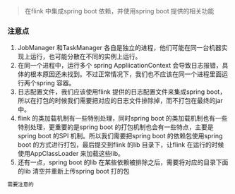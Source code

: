 



> 在flink 中集成spring boot 依赖，并使用spring boot 提供的相关功能



### 注意点

1. JobManager 和TaskManager 各自是独立的进程，他们可能在同一台机器实现上运行，也可能分散在不同的实例上运行。
2. 在同一个进程中，运行多个 spring AppliicationContext 会导致日志报错，具体的根本原因还未找到。不过正常情况下，我们也不应该在同一个进程里面运行两个spring 容器。
3. 日志配置文件，我们应该使用flink 提供的日志配置文件来集成spring boot，所以在打包的时候我们需要把对应的日志文件排除掉，而不打包在最终的jar 中。
4. flink 的类加载机制有一些特别处理，同时spring boot 的类加载机制也有一些特别处理，更重要的是spring boot 的打包机制也会有一些特点，主要是spring boot 的SPI 机制。所以我们需要把spring boot 的依赖包使用spring boot 的方式进行打包，最后提交到flink 的lib 目录下，让flink 在运行的时候使用AppClassLoader 来加载这些lib。
5. 还有一点，spring boot 的lib 在某些依赖被排除之后，需要将对应的目录下面的lib 清空并重新上传spring boot 打的包

```txt
需要注意的
```












